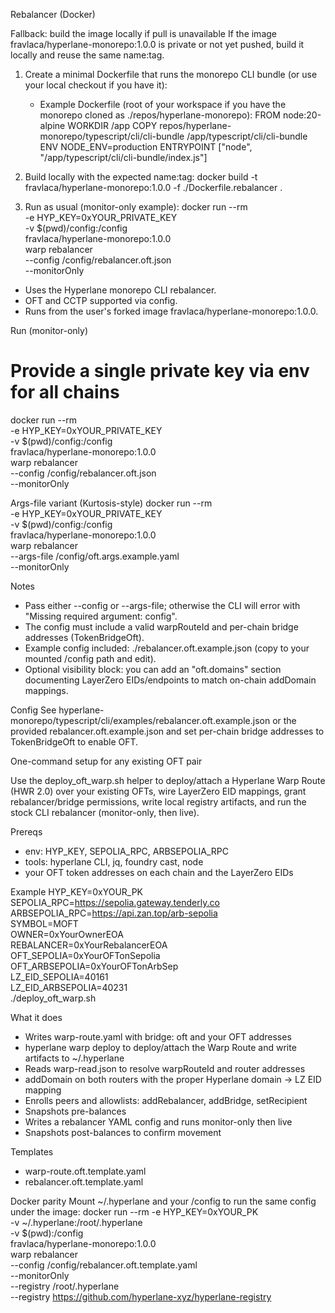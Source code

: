 Rebalancer (Docker)

Fallback: build the image locally if pull is unavailable
If the image fravlaca/hyperlane-monorepo:1.0.0 is private or not yet pushed, build it locally and reuse the same name:tag.

1) Create a minimal Dockerfile that runs the monorepo CLI bundle (or use your local checkout if you have it):
   - Example Dockerfile (root of your workspace if you have the monorepo cloned as ./repos/hyperlane-monorepo):
     FROM node:20-alpine
     WORKDIR /app
     COPY repos/hyperlane-monorepo/typescript/cli/cli-bundle /app/typescript/cli/cli-bundle
     ENV NODE_ENV=production
     ENTRYPOINT ["node", "/app/typescript/cli/cli-bundle/index.js"]

2) Build locally with the expected name:tag:
   docker build -t fravlaca/hyperlane-monorepo:1.0.0 -f ./Dockerfile.rebalancer .

3) Run as usual (monitor-only example):
   docker run --rm \
     -e HYP_KEY=0xYOUR_PRIVATE_KEY \
     -v $(pwd)/config:/config \
     fravlaca/hyperlane-monorepo:1.0.0 \
     warp rebalancer \
     --config /config/rebalancer.oft.json \
     --monitorOnly


- Uses the Hyperlane monorepo CLI rebalancer.
- OFT and CCTP supported via config.
- Runs from the user's forked image fravlaca/hyperlane-monorepo:1.0.0.

Run (monitor-only)
# Provide a single private key via env for all chains
docker run --rm \
  -e HYP_KEY=0xYOUR_PRIVATE_KEY \
  -v $(pwd)/config:/config \
  fravlaca/hyperlane-monorepo:1.0.0 \
  warp rebalancer \
  --config /config/rebalancer.oft.json \
  --monitorOnly

Args-file variant (Kurtosis-style)
docker run --rm \
  -e HYP_KEY=0xYOUR_PRIVATE_KEY \
  -v $(pwd)/config:/config \
  fravlaca/hyperlane-monorepo:1.0.0 \
  warp rebalancer \
  --args-file /config/oft.args.example.yaml \
  --monitorOnly

Notes
- Pass either --config or --args-file; otherwise the CLI will error with "Missing required argument: config".
- The config must include a valid warpRouteId and per-chain bridge addresses (TokenBridgeOft).
- Example config included: ./rebalancer.oft.example.json (copy to your mounted /config path and edit).
- Optional visibility block: you can add an "oft.domains" section documenting LayerZero EIDs/endpoints to match on-chain addDomain mappings.

Config
See hyperlane-monorepo/typescript/cli/examples/rebalancer.oft.example.json or the provided rebalancer.oft.example.json and set per-chain bridge addresses to TokenBridgeOft to enable OFT.

One-command setup for any existing OFT pair

Use the deploy_oft_warp.sh helper to deploy/attach a Hyperlane Warp Route (HWR 2.0) over your existing OFTs, wire LayerZero EID mappings, grant rebalancer/bridge permissions, write local registry artifacts, and run the stock CLI rebalancer (monitor-only, then live).

Prereqs
- env: HYP_KEY, SEPOLIA_RPC, ARBSEPOLIA_RPC
- tools: hyperlane CLI, jq, foundry cast, node
- your OFT token addresses on each chain and the LayerZero EIDs

Example
HYP_KEY=0xYOUR_PK \
SEPOLIA_RPC=https://sepolia.gateway.tenderly.co \
ARBSEPOLIA_RPC=https://api.zan.top/arb-sepolia \
SYMBOL=MOFT \
OWNER=0xYourOwnerEOA \
REBALANCER=0xYourRebalancerEOA \
OFT_SEPOLIA=0xYourOFTonSepolia \
OFT_ARBSEPOLIA=0xYourOFTonArbSep \
LZ_EID_SEPOLIA=40161 \
LZ_EID_ARBSEPOLIA=40231 \
./deploy_oft_warp.sh

What it does
- Writes warp-route.yaml with bridge: oft and your OFT addresses
- hyperlane warp deploy to deploy/attach the Warp Route and write artifacts to ~/.hyperlane
- Reads warp-read.json to resolve warpRouteId and router addresses
- addDomain on both routers with the proper Hyperlane domain → LZ EID mapping
- Enrolls peers and allowlists: addRebalancer, addBridge, setRecipient
- Snapshots pre-balances
- Writes a rebalancer YAML config and runs monitor-only then live
- Snapshots post-balances to confirm movement

Templates
- warp-route.oft.template.yaml
- rebalancer.oft.template.yaml

Docker parity
Mount ~/.hyperlane and your /config to run the same config under the image:
docker run --rm -e HYP_KEY=0xYOUR_PK \
  -v ~/.hyperlane:/root/.hyperlane \
  -v $(pwd):/config \
  fravlaca/hyperlane-monorepo:1.0.0 \
  warp rebalancer \
  --config /config/rebalancer.oft.template.yaml \
  --monitorOnly \
  --registry /root/.hyperlane \
  --registry https://github.com/hyperlane-xyz/hyperlane-registry
